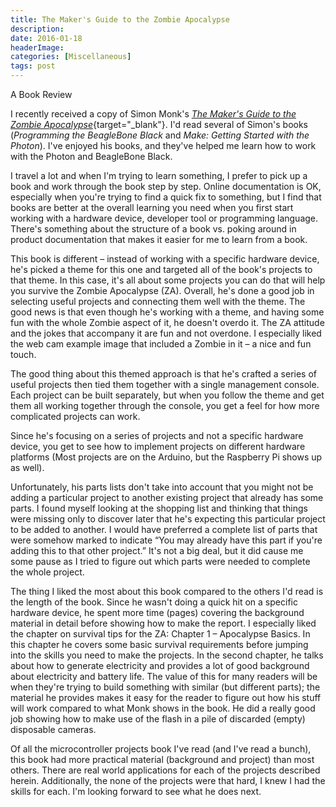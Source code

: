 ```yaml
---
title: The Maker's Guide to the Zombie Apocalypse
description: 
date: 2016-01-18
headerImage: 
categories: [Miscellaneous]
tags: post
---
```


A Book Review

I recently received a copy of Simon Monk's [*The Maker's Guide to the Zombie Apocalypse*](https://shop.oreilly.com/product/9781593276676.do?sortby=publicationDate){target="_blank"}. I'd read several of Simon's books (*Programming the BeagleBone Black* and *Make: Getting Started with the Photon*). I've enjoyed his books, and they've helped me learn how to work with the Photon and BeagleBone Black.

I travel a lot and when I'm trying to learn something, I prefer to pick up a book and work through the book step by step. Online documentation is OK, especially when you're trying to find a quick fix to something, but I find that books are better at the overall learning you need when you first start working with a hardware device, developer tool or programming language. There's something about the structure of a book vs. poking around in product documentation that makes it easier for me to learn from a book.

This book is different – instead of working with a specific hardware device, he's picked a theme for this one and targeted all of the book's projects to that theme. In this case, it's all about some projects you can do that will help you survive the Zombie Apocalypse (ZA). Overall, he's done a good job in selecting useful projects and connecting them well with the theme. The good news is that even though he's working with a theme, and having some fun with the whole Zombie aspect of it, he doesn't overdo it. The ZA attitude and the jokes that accompany it are fun and not overdone. I especially liked the web cam example image that included a Zombie in it – a nice and fun touch.

The good thing about this themed approach is that he's crafted a series of useful projects then tied them together with a single management console. Each project can be built separately, but when you follow the theme and get them all working together through the console, you get a feel for how more complicated projects can work.

Since he's focusing on a series of projects and not a specific hardware device, you get to see how to implement projects on different hardware platforms (Most projects are on the Arduino, but the Raspberry Pi shows up as well).

Unfortunately, his parts lists don't take into account that you might not be adding a particular project to another existing project that already has some parts. I found myself looking at the shopping list and thinking that things were missing only to discover later that he's expecting this particular project to be added to another. I would have preferred a complete list of parts that were somehow marked to indicate “You may already have this part if you're adding this to that other project.” It's not a big deal, but it did cause me some pause as I tried to figure out which parts were needed to complete the whole project.

The thing I liked the most about this book compared to the others I'd read is the length of the book. Since he wasn't doing a quick hit on a specific hardware device, he spent more time (pages) covering the background material in detail before showing how to make the report. I especially liked the chapter on survival tips for the ZA: Chapter 1 – Apocalypse Basics. In this chapter he covers some basic survival requirements before jumping into the skills you need to make the projects. In the second chapter, he talks about how to generate electricity and provides a lot of good background about electricity and battery life. The value of this for many readers will be when they're trying to build something with similar (but different parts); the material he provides makes it easy for the reader to figure out how his stuff will work compared to what Monk shows in the book. He did a really good job showing how to make use of the flash in a pile of discarded (empty) disposable cameras.

Of all the microcontroller projects book I've read (and I've read a bunch), this book had more practical material (background and project) than most others. There are real world applications for each of the projects described herein. Additionally, the none of the projects were that hard, I knew I had the skills for each. I'm looking forward to see what he does next.